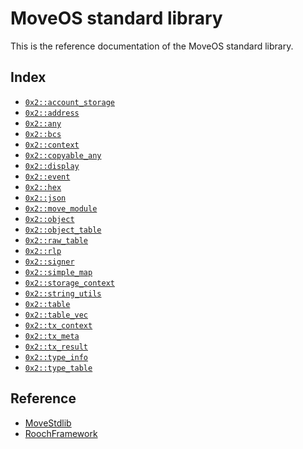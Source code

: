 
<a name="@MoveOS_standard_library_0"></a>

# MoveOS standard library


This is the reference documentation of the MoveOS standard library.


<a name="@Index_1"></a>

## Index


-  [`0x2::account_storage`](account_storage.md#0x2_account_storage)
-  [`0x2::address`](address.md#0x2_address)
-  [`0x2::any`](any.md#0x2_any)
-  [`0x2::bcs`](bcs.md#0x2_bcs)
-  [`0x2::context`](context.md#0x2_context)
-  [`0x2::copyable_any`](copyable_any.md#0x2_copyable_any)
-  [`0x2::display`](display.md#0x2_display)
-  [`0x2::event`](event.md#0x2_event)
-  [`0x2::hex`](hex.md#0x2_hex)
-  [`0x2::json`](json.md#0x2_json)
-  [`0x2::move_module`](move_module.md#0x2_move_module)
-  [`0x2::object`](object.md#0x2_object)
-  [`0x2::object_table`](object_table.md#0x2_object_table)
-  [`0x2::raw_table`](raw_table.md#0x2_raw_table)
-  [`0x2::rlp`](rlp.md#0x2_rlp)
-  [`0x2::signer`](signer.md#0x2_signer)
-  [`0x2::simple_map`](simple_map.md#0x2_simple_map)
-  [`0x2::storage_context`](storage_context.md#0x2_storage_context)
-  [`0x2::string_utils`](string_utils.md#0x2_string_utils)
-  [`0x2::table`](table.md#0x2_table)
-  [`0x2::table_vec`](table_vec.md#0x2_table_vec)
-  [`0x2::tx_context`](tx_context.md#0x2_tx_context)
-  [`0x2::tx_meta`](tx_meta.md#0x2_tx_meta)
-  [`0x2::tx_result`](tx_result.md#0x2_tx_result)
-  [`0x2::type_info`](type_info.md#0x2_type_info)
-  [`0x2::type_table`](type_table.md#0x2_type_table)



<a name="@Reference_2"></a>

## Reference


* [MoveStdlib](https://github.com/rooch-network/rooch/tree/main/moveos/moveos-stdlib/move-stdlib/doc)
* [RoochFramework](https://github.com/rooch-network/rooch/tree/main/crates/rooch-framework/doc)
